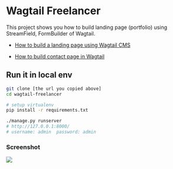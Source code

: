 # Wagtail Freelancer

This project shows you how to build landing page (portfolio) using StreamField, FormBuilder of Wagtail.

* [How to build a landing page using Wagtail CMS](https://www.accordbox.com/blog/how-build-landing-page-using-wagtail-cms/)

* [How to build contact page in Wagtail](https://www.accordbox.com/blog/how-build-form-page-wagtail/)

## Run it in local env

```bash
git clone [the url you copied above]
cd wagtail-freelancer

# setup virtualenv
pip install -r requirements.txt

./manage.py runserver
# http://127.0.0.1:8000/
# username: admin  password: admin
```

### Screenshot

![](https://blog.michaelyin.info/upload/images/wagtail_freelancer_page_screenshot.original.png)
